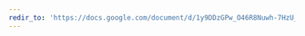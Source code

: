 ```yaml
---
redir_to: 'https://docs.google.com/document/d/1y9DDzGPw_O46R8Nuwh-7HzU_fyYJ6Ko_YmboOSVXpz8/edit?usp=sharing'
---
```


